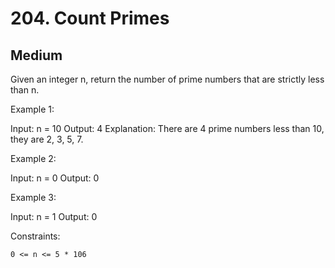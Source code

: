 # 204. Count Primes <br>
## Medium <br>

Given an integer n, return the number of prime numbers that are strictly less than n. <br>

 

Example 1:<br>

Input: n = 10
Output: 4
Explanation: There are 4 prime numbers less than 10, they are 2, 3, 5, 7.

Example 2:

Input: n = 0
Output: 0

Example 3:

Input: n = 1
Output: 0

 

Constraints:

    0 <= n <= 5 * 106

